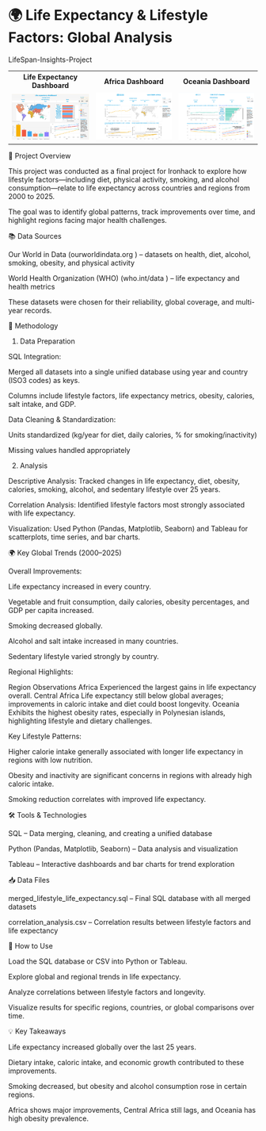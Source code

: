 

# 🌍 Life Expectancy & Lifestyle Factors: Global Analysis
LifeSpan-Insights-Project
<table>
  <tr>
    <th>Life Expectancy Dashboard</th>
    <th>Africa Dashboard</th>
    <th>Oceania Dashboard</th>
  </tr>
  <tr>
    <td>
      <img src="images/Life_expectancy_Dashboard.png" width="250"><br>
    </td>
    <td>
      <img src="images/Africa_Dashboard.png" width="250"><br>
    </td>
    <td>
      <img src="images/Oceania_Dashboard.png" width="250"><br>
    </td>
  </tr>
</table>




📘 Project Overview

This project was conducted as a final project for Ironhack to explore how lifestyle factors—including diet, physical activity, smoking, and alcohol consumption—relate to life expectancy across countries and regions from 2000 to 2025.

The goal was to identify global patterns, track improvements over time, and highlight regions facing major health challenges.

📚 Data Sources

Our World in Data (ourworldindata.org
) – datasets on health, diet, alcohol, smoking, obesity, and physical activity

World Health Organization (WHO) (who.int/data
) – life expectancy and health metrics

These datasets were chosen for their reliability, global coverage, and multi-year records.

🔧 Methodology
1. Data Preparation

SQL Integration:

Merged all datasets into a single unified database using year and country (ISO3 codes) as keys.

Columns include lifestyle factors, life expectancy metrics, obesity, calories, salt intake, and GDP.

Data Cleaning & Standardization:

Units standardized (kg/year for diet, daily calories, % for smoking/inactivity)

Missing values handled appropriately

2. Analysis

Descriptive Analysis: Tracked changes in life expectancy, diet, obesity, calories, smoking, alcohol, and sedentary lifestyle over 25 years.

Correlation Analysis: Identified lifestyle factors most strongly associated with life expectancy.

Visualization: Used Python (Pandas, Matplotlib, Seaborn) and Tableau for scatterplots, time series, and bar charts.

🌍 Key Global Trends (2000–2025)

Overall Improvements:

Life expectancy increased in every country.

Vegetable and fruit consumption, daily calories, obesity percentages, and GDP per capita increased.

Smoking decreased globally.

Alcohol and salt intake increased in many countries.

Sedentary lifestyle varied strongly by country.

Regional Highlights:

Region	Observations
Africa	Experienced the largest gains in life expectancy overall.
Central Africa	Life expectancy still below global averages; improvements in caloric intake and diet could boost longevity.
Oceania	Exhibits the highest obesity rates, especially in Polynesian islands, highlighting lifestyle and dietary challenges.

Key Lifestyle Patterns:

Higher calorie intake generally associated with longer life expectancy in regions with low nutrition.

Obesity and inactivity are significant concerns in regions with already high caloric intake.

Smoking reduction correlates with improved life expectancy.

🛠️ Tools & Technologies

SQL – Data merging, cleaning, and creating a unified database

Python (Pandas, Matplotlib, Seaborn) – Data analysis and visualization

Tableau – Interactive dashboards and bar charts for trend exploration

📥 Data Files

merged_lifestyle_life_expectancy.sql – Final SQL database with all merged datasets

correlation_analysis.csv – Correlation results between lifestyle factors and life expectancy

🚀 How to Use

Load the SQL database or CSV into Python or Tableau.

Explore global and regional trends in life expectancy.

Analyze correlations between lifestyle factors and longevity.

Visualize results for specific regions, countries, or global comparisons over time.

💡 Key Takeaways

Life expectancy increased globally over the last 25 years.

Dietary intake, caloric intake, and economic growth contributed to these improvements.

Smoking decreased, but obesity and alcohol consumption rose in certain regions.

Africa shows major improvements, Central Africa still lags, and Oceania has high obesity prevalence.

